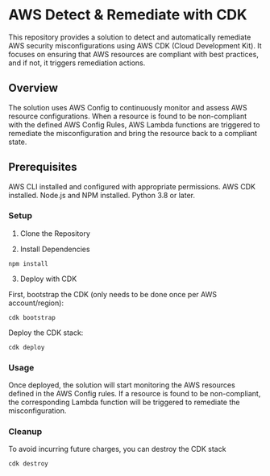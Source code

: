 # AWS Detect & Remediate with CDK

This repository provides a solution to detect and automatically remediate AWS security misconfigurations using AWS CDK (Cloud Development Kit). It focuses on ensuring that AWS resources are compliant with best practices, and if not, it triggers remediation actions.

## Overview
The solution uses AWS Config to continuously monitor and assess AWS resource configurations. When a resource is found to be non-compliant with the defined AWS Config Rules, AWS Lambda functions are triggered to remediate the misconfiguration and bring the resource back to a compliant state.

## Prerequisites
AWS CLI installed and configured with appropriate permissions.
AWS CDK installed.
Node.js and NPM installed.
Python 3.8 or later.

### Setup

1. Clone the Repository

2. Install Dependencies

```
npm install
```

3. Deploy with CDK

First, bootstrap the CDK (only needs to be done once per AWS account/region):

```
cdk bootstrap
```

Deploy the CDK stack:
```
cdk deploy
```

### Usage
Once deployed, the solution will start monitoring the AWS resources defined in the AWS Config rules. If a resource is found to be non-compliant, the corresponding Lambda function will be triggered to remediate the misconfiguration.


### Cleanup
To avoid incurring future charges, you can destroy the CDK stack
```
cdk destroy
```
